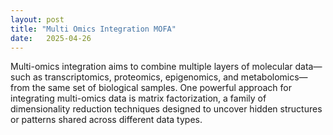 ```yaml
---
layout: post
title: "Multi Omics Integration MOFA"
date:   2025-04-26
---
```


<p class="intro">Multi-omics integration aims to combine multiple layers of molecular data—such as transcriptomics, proteomics, epigenomics, and metabolomics—from the same set of biological samples. One powerful approach for integrating multi-omics data is matrix factorization, a family of dimensionality reduction techniques designed to uncover hidden structures or patterns shared across different data types.
</p>
